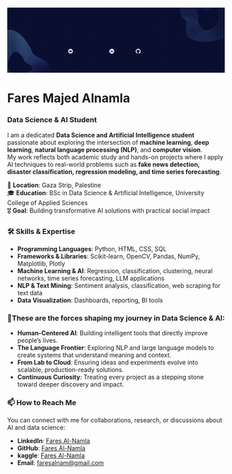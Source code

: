 
<p align="center">
  <img src="https://github.com/FaresAlnamla/FaresAlnamla/blob/main/assets/banner.gif" alt="Demo GIF" width="900"/>
</p>




# **Fares Majed Alnamla**  
### **Data Science & AI Student**  

I am a dedicated **Data Science and Artificial Intelligence student** passionate about exploring the intersection of **machine learning**, **deep learning**, **natural language processing (NLP)**, and **computer vision**.  
My work reflects both academic study and hands-on projects where I apply AI techniques to real-world problems such as **fake news detection, disaster classification, regression modeling, and time series forecasting**.  


📍 **Location**: Gaza Strip, Palestine  
🎓 **Education**: BSc in Data Science & Artificial Intelligence, University College of Applied Sciences  
🎖️ **Goal**: Building transformative AI solutions with practical social impact  



### **🛠️ Skills & Expertise**  
- **Programming Languages**: Python, HTML, CSS, SQL  
- **Frameworks & Libraries**: Scikit-learn, OpenCV, Pandas, NumPy, Matplotlib, Plotly  
- **Machine Learning & AI**: Regression, classification, clustering, neural networks, time series forecasting, LLM applications  
- **NLP & Text Mining**: Sentiment analysis, classification, web scraping for text data  
- **Data Visualization**: Dashboards, reporting, BI tools  

### **🎯These are the forces shaping my journey in Data Science & AI:**
- **Human-Centered AI**: Building intelligent tools that directly improve people’s lives.  
- **The Language Frontier**: Exploring NLP and large language models to create systems that understand meaning and context.  
- **From Lab to Cloud**: Ensuring ideas and experiments evolve into scalable, production-ready solutions.  
- **Continuous Curiosity**: Treating every project as a stepping stone toward deeper discovery and impact.  


### **📫 How to Reach Me**  
You can connect with me for collaborations, research, or discussions about AI and data science:  
- **LinkedIn**: [Fares Al-Namla](https://www.linkedin.com/in/faresalnamla/)  
- **GitHub**: [Fares Al-Namla](https://github.com/FaresAlnamla) 
- **kaggle**: [Fares Al-Namla](https://www.kaggle.com/faresalnamla) 
- **Email**: faresalnam@gmail.com
